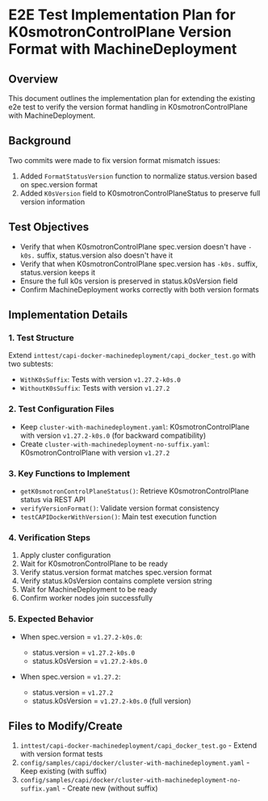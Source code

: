 # E2E Test Implementation Plan for K0smotronControlPlane Version Format with MachineDeployment

## Overview
This document outlines the implementation plan for extending the existing e2e test to verify the version format handling in K0smotronControlPlane with MachineDeployment.

## Background
Two commits were made to fix version format mismatch issues:
1. Added `FormatStatusVersion` function to normalize status.version based on spec.version format
2. Added `K0sVersion` field to K0smotronControlPlaneStatus to preserve full version information

## Test Objectives
- Verify that when K0smotronControlPlane spec.version doesn't have `-k0s.` suffix, status.version also doesn't have it
- Verify that when K0smotronControlPlane spec.version has `-k0s.` suffix, status.version keeps it
- Ensure the full k0s version is preserved in status.k0sVersion field
- Confirm MachineDeployment works correctly with both version formats

## Implementation Details

### 1. Test Structure
Extend `inttest/capi-docker-machinedeployment/capi_docker_test.go` with two subtests:
- `WithK0sSuffix`: Tests with version `v1.27.2-k0s.0`
- `WithoutK0sSuffix`: Tests with version `v1.27.2`

### 2. Test Configuration Files
- Keep `cluster-with-machinedeployment.yaml`: K0smotronControlPlane with version `v1.27.2-k0s.0` (for backward compatibility)
- Create `cluster-with-machinedeployment-no-suffix.yaml`: K0smotronControlPlane with version `v1.27.2`

### 3. Key Functions to Implement
- `getK0smotronControlPlaneStatus()`: Retrieve K0smotronControlPlane status via REST API
- `verifyVersionFormat()`: Validate version format consistency
- `testCAPIDockerWithVersion()`: Main test execution function

### 4. Verification Steps
1. Apply cluster configuration
2. Wait for K0smotronControlPlane to be ready
3. Verify status.version format matches spec.version format
4. Verify status.k0sVersion contains complete version string
5. Wait for MachineDeployment to be ready
6. Confirm worker nodes join successfully

### 5. Expected Behavior
- When spec.version = `v1.27.2-k0s.0`:
  - status.version = `v1.27.2-k0s.0`
  - status.k0sVersion = `v1.27.2-k0s.0`

- When spec.version = `v1.27.2`:
  - status.version = `v1.27.2`
  - status.k0sVersion = `v1.27.2-k0s.0` (full version)

## Files to Modify/Create
1. `inttest/capi-docker-machinedeployment/capi_docker_test.go` - Extend with version format tests
2. `config/samples/capi/docker/cluster-with-machinedeployment.yaml` - Keep existing (with suffix)
3. `config/samples/capi/docker/cluster-with-machinedeployment-no-suffix.yaml` - Create new (without suffix)
